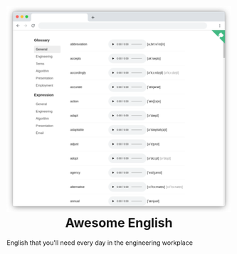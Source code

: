 <h1 align="center">
  <br>
  <a href="https://awesome-english.vercel.app/"><img src="https://raw.githubusercontent.com/jeremy-ww/awesome-english/main/public/preview.png" alt="Awesome English"></a>
  <br>
  Awesome English
  <br>
</h1>

English that you'll need every day in the engineering workplace